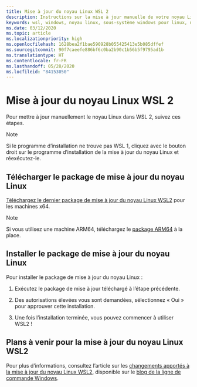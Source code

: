 ```yaml
---
title: Mise à jour du noyau Linux WSL 2
description: Instructions sur la mise à jour manuelle de votre noyau Linux WSL 2
keywords: wsl, windows, noyau linux, sous-système windows pour linux, noyau
ms.date: 03/12/2020
ms.topic: article
ms.localizationpriority: high
ms.openlocfilehash: 1628bea2f1bae590928b055425413e5b085dffef
ms.sourcegitcommit: 90f7caeefe886bf6c0ba2b90c1b56b5f9795ad1b
ms.translationtype: HT
ms.contentlocale: fr-FR
ms.lasthandoff: 05/28/2020
ms.locfileid: "84153050"
---
```

# <a name="updating-the-wsl-2-linux-kernel"></a>Mise à jour du noyau Linux WSL 2

Pour mettre à jour manuellement le noyau Linux dans WSL 2, suivez ces étapes.

> [!NOTE] 
> Si le programme d’installation ne trouve pas WSL 1, cliquez avec le bouton droit sur le programme d’installation de la mise à jour du noyau Linux et réexécutez-le.

## <a name="download-the-linux-kernel-update-package"></a>Télécharger le package de mise à jour du noyau Linux

[Téléchargez le dernier package de mise à jour du noyau Linux WSL2](https://wslstorestorage.blob.core.windows.net/wslblob/wsl_update_x64.msi) pour les machines x64.

> [!NOTE]
> Si vous utilisez une machine ARM64, téléchargez le [package ARM64](https://wslstorestorage.blob.core.windows.net/wslblob/wsl_update_arm64.msi) à la place.

## <a name="install-the-linux-kernel-update-package"></a>Installer le package de mise à jour du noyau Linux

Pour installer le package de mise à jour du noyau Linux :

  1. Exécutez le package de mise à jour téléchargé à l’étape précédente.

  2. Des autorisations élevées vous sont demandées, sélectionnez « Oui » pour approuver cette installation.

  3. Une fois l’installation terminée, vous pouvez commencer à utiliser WSL2 !

## <a name="future-plans-for-updating-the-wsl2-linux-kernel"></a>Plans à venir pour la mise à jour du noyau Linux WSL2

Pour plus d’informations, consultez l’article sur les [changements apportés à la mise à jour du noyau Linux WSL2](https://devblogs.microsoft.com/commandline/wsl2-will-be-generally-available-in-windows-10-version-2004), disponible sur le [blog de la ligne de commande Windows](https://aka.ms/cliblog).
